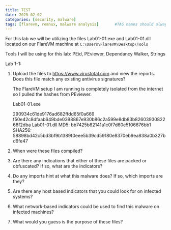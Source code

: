 ```yaml
---
title: TEST
date: 2025-02-02
categories: [security, malware]
tags: [flarevm, remnux, malware analysis]		#TAG names should always be lowercase
---
```


For this lab we will be utilizing the files Lab01-01.exe and Lab01-01.dll located on our FlareVM machine at `C:\Users\FlareVM\Desktop\Tools`

Tools I will be using for this lab: PEid, PEviewer, Dependancy Walker, Strings

Lab 1-1:

1. Upload the files to <https://www.virustotal.com> and view the reports. Does this file match any existing antivirus signatures?

	The FlareVM setup I am running is completely isolated from the internet so I pulled the hashes from PEviewer.

	Lab01-01.exe

	290934c61de9176ad682ffdd65f0a669
	f50e42c8dfaab649bde0398867e930b86c2a599e8db83b8260393082268f2dba
	Lab01-01.dll MD5: bb7425b82141a1c0f7d60e5106676bb1 SHA256: 58898bd42c5bd3bf9b1389f0eee5b39cd59180e8370eb9ea838a0b327bd6fe47

2. When were these files compiled?

3. Are there any indications that either of these files are packed or obfuscated? If so, what are the indicators?

4. Do any imports hint at what this malware does? If so, which imports are they?

5. Are there any host based indicators that you could look for on infected systems?

6. What network-based indicators could be used to find this malware on infected machines?

7. What would you guess is the purpose of these files?
